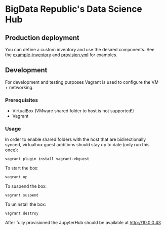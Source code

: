 # BigData Republic's Data Science Hub


## Production deployment

You can define a custom inventory and use the desired components. See the [example-inventory](example-inventory/) and [provision.yml](provision.yml) for examples.

## Development 
For development and testing purposes Vagrant is used to configure the VM + networking.

### Prerequisites

* VirtualBox (VMware shared folder to host is not supported!)
* Vagrant 


### Usage


In order to enable shared folders with the host that are bidirectionally synced, virtualbox guest additions should stay up to date (only run this once):
```
vagrant plugin install vagrant-vbguest
```

To start the box:
```
vagrant up
```

To suspend the box:

```
vagrant suspend
```

To uninstall the box:

```
vagrant destroy
```

After fully provisioned the JupyterHub should be available at http://10.0.0.43

